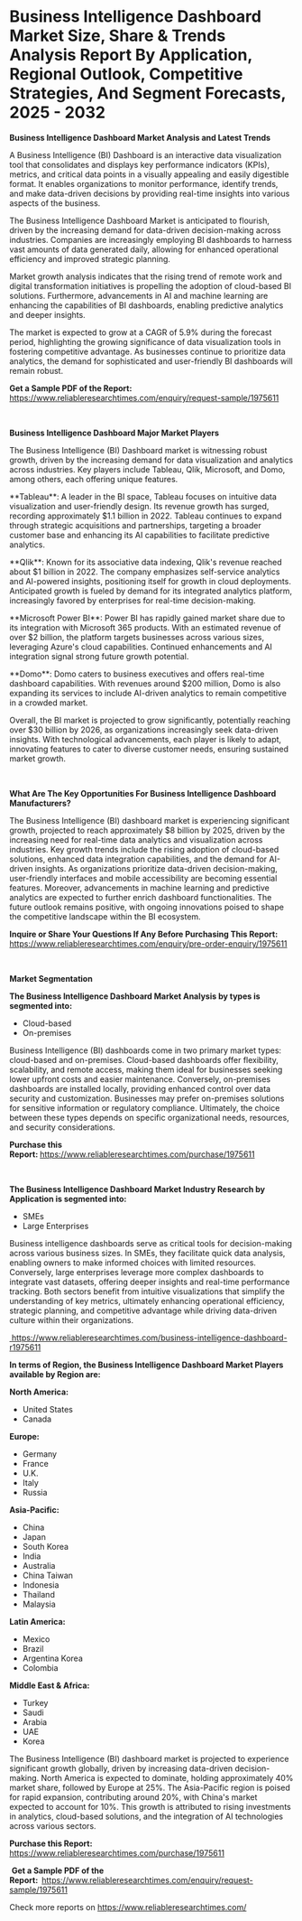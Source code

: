 <p><h1>Business Intelligence Dashboard Market Size, Share & Trends Analysis Report By Application, Regional Outlook, Competitive Strategies, And Segment Forecasts, 2025 - 2032</h1></p><p><strong>Business Intelligence Dashboard Market Analysis and Latest Trends</strong></p>
<p><p>A Business Intelligence (BI) Dashboard is an interactive data visualization tool that consolidates and displays key performance indicators (KPIs), metrics, and critical data points in a visually appealing and easily digestible format. It enables organizations to monitor performance, identify trends, and make data-driven decisions by providing real-time insights into various aspects of the business.</p><p>The Business Intelligence Dashboard Market is anticipated to flourish, driven by the increasing demand for data-driven decision-making across industries. Companies are increasingly employing BI dashboards to harness vast amounts of data generated daily, allowing for enhanced operational efficiency and improved strategic planning. </p><p>Market growth analysis indicates that the rising trend of remote work and digital transformation initiatives is propelling the adoption of cloud-based BI solutions. Furthermore, advancements in AI and machine learning are enhancing the capabilities of BI dashboards, enabling predictive analytics and deeper insights.</p><p>The market is expected to grow at a CAGR of 5.9% during the forecast period, highlighting the growing significance of data visualization tools in fostering competitive advantage. As businesses continue to prioritize data analytics, the demand for sophisticated and user-friendly BI dashboards will remain robust.</p></p>
<p><strong>Get a Sample PDF of the Report:&nbsp;</strong> <a href="https://www.reliableresearchtimes.com/enquiry/request-sample/1975611?utm_campaign=2624&utm_medium=2&utm_source=Github&utm_content=ia&utm_term=10032025&utm_id=business-intelligence-dashboard">https://www.reliableresearchtimes.com/enquiry/request-sample/1975611</a></p>
<p>&nbsp;</p>
<p><strong>Business Intelligence Dashboard Major Market Players</strong></p>
<p><p>The Business Intelligence (BI) Dashboard market is witnessing robust growth, driven by the increasing demand for data visualization and analytics across industries. Key players include Tableau, Qlik, Microsoft, and Domo, among others, each offering unique features.</p><p>**Tableau**: A leader in the BI space, Tableau focuses on intuitive data visualization and user-friendly design. Its revenue growth has surged, recording approximately $1.1 billion in 2022. Tableau continues to expand through strategic acquisitions and partnerships, targeting a broader customer base and enhancing its AI capabilities to facilitate predictive analytics.</p><p>**Qlik**: Known for its associative data indexing, Qlik's revenue reached about $1 billion in 2022. The company emphasizes self-service analytics and AI-powered insights, positioning itself for growth in cloud deployments. Anticipated growth is fueled by demand for its integrated analytics platform, increasingly favored by enterprises for real-time decision-making.</p><p>**Microsoft Power BI**: Power BI has rapidly gained market share due to its integration with Microsoft 365 products. With an estimated revenue of over $2 billion, the platform targets businesses across various sizes, leveraging Azure's cloud capabilities. Continued enhancements and AI integration signal strong future growth potential.</p><p>**Domo**: Domo caters to business executives and offers real-time dashboard capabilities. With revenues around $200 million, Domo is also expanding its services to include AI-driven analytics to remain competitive in a crowded market.</p><p>Overall, the BI market is projected to grow significantly, potentially reaching over $30 billion by 2026, as organizations increasingly seek data-driven insights. With technological advancements, each player is likely to adapt, innovating features to cater to diverse customer needs, ensuring sustained market growth.</p></p>
<p>&nbsp;</p>
<p><strong>What Are The Key Opportunities For Business Intelligence Dashboard Manufacturers?</strong></p>
<p><p>The Business Intelligence (BI) dashboard market is experiencing significant growth, projected to reach approximately $8 billion by 2025, driven by the increasing need for real-time data analytics and visualization across industries. Key growth trends include the rising adoption of cloud-based solutions, enhanced data integration capabilities, and the demand for AI-driven insights. As organizations prioritize data-driven decision-making, user-friendly interfaces and mobile accessibility are becoming essential features. Moreover, advancements in machine learning and predictive analytics are expected to further enrich dashboard functionalities. The future outlook remains positive, with ongoing innovations poised to shape the competitive landscape within the BI ecosystem.</p></p>
<p><strong>Inquire or Share Your Questions If Any Before Purchasing This Report:</strong> <a href="https://www.reliableresearchtimes.com/enquiry/pre-order-enquiry/1975611?utm_campaign=2624&utm_medium=2&utm_source=Github&utm_content=ia&utm_term=10032025&utm_id=business-intelligence-dashboard">https://www.reliableresearchtimes.com/enquiry/pre-order-enquiry/1975611</a></p>
<p>&nbsp;</p>
<p><strong>Market Segmentation</strong></p>
<p><strong>The Business Intelligence Dashboard Market Analysis by types is segmented into:</strong></p>
<p><ul><li>Cloud-based</li><li>On-premises</li></ul></p>
<p><p>Business Intelligence (BI) dashboards come in two primary market types: cloud-based and on-premises. Cloud-based dashboards offer flexibility, scalability, and remote access, making them ideal for businesses seeking lower upfront costs and easier maintenance. Conversely, on-premises dashboards are installed locally, providing enhanced control over data security and customization. Businesses may prefer on-premises solutions for sensitive information or regulatory compliance. Ultimately, the choice between these types depends on specific organizational needs, resources, and security considerations.</p></p>
<p><strong>Purchase this Report:&nbsp;</strong><a href="https://www.reliableresearchtimes.com/purchase/1975611?utm_campaign=2624&utm_medium=2&utm_source=Github&utm_content=ia&utm_term=10032025&utm_id=business-intelligence-dashboard">https://www.reliableresearchtimes.com/purchase/1975611</a></p>
<p>&nbsp;</p>
<p><strong>The Business Intelligence Dashboard Market Industry Research by Application is segmented into:</strong></p>
<p><ul><li>SMEs</li><li>Large Enterprises</li></ul></p>
<p><p>Business intelligence dashboards serve as critical tools for decision-making across various business sizes. In SMEs, they facilitate quick data analysis, enabling owners to make informed choices with limited resources. Conversely, large enterprises leverage more complex dashboards to integrate vast datasets, offering deeper insights and real-time performance tracking. Both sectors benefit from intuitive visualizations that simplify the understanding of key metrics, ultimately enhancing operational efficiency, strategic planning, and competitive advantage while driving data-driven culture within their organizations.</p></p>
<p><a href="https://www.reliableresearchtimes.com/business-intelligence-dashboard-r1975611?utm_campaign=2624&utm_medium=2&utm_source=Github&utm_content=ia&utm_term=10032025&utm_id=business-intelligence-dashboard">&nbsp;https://www.reliableresearchtimes.com/business-intelligence-dashboard-r1975611</a></p>
<p><strong>In terms of Region, the Business Intelligence Dashboard Market Players available by Region are:</strong></p>
<p>
    <p> <strong> North America: </strong>
        <ul>
            <li>United States</li>
            <li>Canada</li>
        </ul>
        </p> 
    <p> <strong> Europe: </strong>
        <ul>
            <li>Germany</li>
            <li>France</li>
            <li>U.K.</li>
            <li>Italy</li>
            <li>Russia</li>
        </ul>
        </p> 
    <p> <strong> Asia-Pacific: </strong>
        <ul>
            <li>China</li>
            <li>Japan</li>
            <li>South Korea</li>
            <li>India</li>
            <li>Australia</li>
            <li>China Taiwan</li>
            <li>Indonesia</li>
            <li>Thailand</li>
            <li>Malaysia</li>
        </ul>
        </p> 
    <p> <strong> Latin America: </strong>
        <ul>
            <li>Mexico</li>
            <li>Brazil</li>
            <li>Argentina Korea</li>
            <li>Colombia</li>
        </ul>
        </p> 
    <p> <strong> Middle East & Africa: </strong>
        <ul>
            <li>Turkey</li>
            <li>Saudi</li>
            <li>Arabia</li>
            <li>UAE</li>
            <li>Korea</li>
        </ul>
    </p>
    </p>
<p><p>The Business Intelligence (BI) dashboard market is projected to experience significant growth globally, driven by increasing data-driven decision-making. North America is expected to dominate, holding approximately 40% market share, followed by Europe at 25%. The Asia-Pacific region is poised for rapid expansion, contributing around 20%, with China's market expected to account for 10%. This growth is attributed to rising investments in analytics, cloud-based solutions, and the integration of AI technologies across various sectors.</p></p>
<p><strong>Purchase this Report: </strong><a href="https://www.reliableresearchtimes.com/purchase/1975611?utm_campaign=2624&utm_medium=2&utm_source=Github&utm_content=ia&utm_term=10032025&utm_id=business-intelligence-dashboard">https://www.reliableresearchtimes.com/purchase/1975611</a></p>
<p>&nbsp;<strong>Get a Sample PDF of the Report:&nbsp;&nbsp;</strong><a href="https://www.reliableresearchtimes.com/enquiry/request-sample/1975611?utm_campaign=2624&utm_medium=2&utm_source=Github&utm_content=ia&utm_term=10032025&utm_id=business-intelligence-dashboard">https://www.reliableresearchtimes.com/enquiry/request-sample/1975611</a></p>
<p><strong></strong></p>
<p>Check more reports on <a href="https://www.reliableresearchtimes.com/?utm_campaign=2624&utm_medium=2&utm_source=Github&utm_content=ia&utm_term=10032025&utm_id=business-intelligence-dashboard">https://www.reliableresearchtimes.com/</a></p>